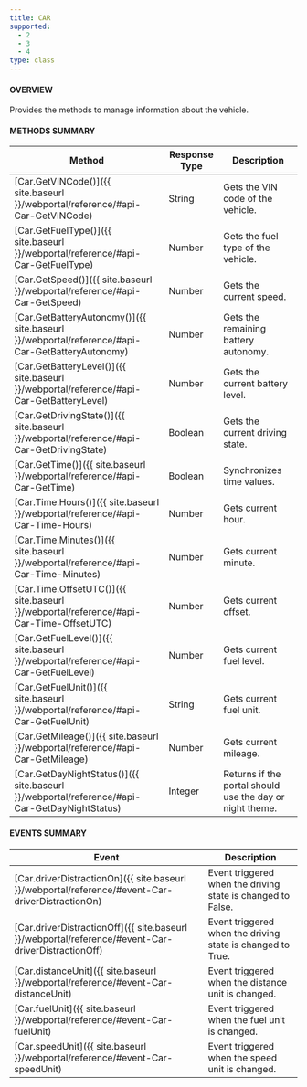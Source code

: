 ```yaml
---
title: CAR
supported:
  - 2
  - 3
  - 4
type: class
---
```


#### OVERVIEW

Provides the methods to manage information about the vehicle.

#### METHODS SUMMARY

Method | Response Type | Description
-----|----|----
[Car.GetVINCode()]({{ site.baseurl }}/webportal/reference/#api-Car-GetVINCode) | String | Gets the VIN code of the vehicle.
[Car.GetFuelType()]({{ site.baseurl }}/webportal/reference/#api-Car-GetFuelType) | Number| Gets the fuel type of the vehicle.
[Car.GetSpeed()]({{ site.baseurl }}/webportal/reference/#api-Car-GetSpeed) | Number| Gets the current speed.
[Car.GetBatteryAutonomy()]({{ site.baseurl }}/webportal/reference/#api-Car-GetBatteryAutonomy) | Number| Gets the remaining battery autonomy.
[Car.GetBatteryLevel()]({{ site.baseurl }}/webportal/reference/#api-Car-GetBatteryLevel) | Number| Gets the current battery level.
[Car.GetDrivingState()]({{ site.baseurl }}/webportal/reference/#api-Car-GetDrivingState) | Boolean | Gets the current driving state.
[Car.GetTime()]({{ site.baseurl }}/webportal/reference/#api-Car-GetTime) | Boolean | Synchronizes time values.
[Car.Time.Hours()]({{ site.baseurl }}/webportal/reference/#api-Car-Time-Hours) | Number | Gets current hour.
[Car.Time.Minutes()]({{ site.baseurl }}/webportal/reference/#api-Car-Time-Minutes) | Number | Gets current minute.
[Car.Time.OffsetUTC()]({{ site.baseurl }}/webportal/reference/#api-Car-Time-OffsetUTC) | Number | Gets current offset.
[Car.GetFuelLevel()]({{ site.baseurl }}/webportal/reference/#api-Car-GetFuelLevel) | Number | Gets current fuel level.
[Car.GetFuelUnit()]({{ site.baseurl }}/webportal/reference/#api-Car-GetFuelUnit) | String | Gets current fuel unit.
[Car.GetMileage()]({{ site.baseurl }}/webportal/reference/#api-Car-GetMileage) | Number | Gets current mileage.
[Car.GetDayNightStatus()]({{ site.baseurl }}/webportal/reference/#api-Car-GetDayNightStatus) | Integer | Returns if the portal should use the day or night theme.

#### EVENTS SUMMARY

Event | Description
----|----
[Car.driverDistractionOn]({{ site.baseurl }}/webportal/reference/#event-Car-driverDistractionOn) | Event triggered when the driving state is changed to False.
[Car.driverDistractionOff]({{ site.baseurl }}/webportal/reference/#event-Car-driverDistractionOff) | Event triggered when the driving state is changed to True.
[Car.distanceUnit]({{ site.baseurl }}/webportal/reference/#event-Car-distanceUnit) | Event triggered when the distance unit is changed.
[Car.fuelUnit]({{ site.baseurl }}/webportal/reference/#event-Car-fuelUnit) | Event triggered when the fuel unit is changed.
[Car.speedUnit]({{ site.baseurl }}/webportal/reference/#event-Car-speedUnit) | Event triggered when the speed unit is changed.
